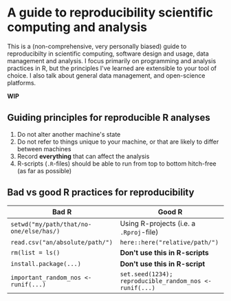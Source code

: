 # A guide to reproducibility scientific computing and analysis

This is a (non-comprehensive, very personally biased) guide to reproducibilty in scientific computing, software design and usage, data management and analysis. I focus primarily on programming and analysis practices in R, but the principles I've learned are extensible to your tool of choice. I also talk about general data management, and open-science platforms.

**WIP**

## Guiding principles for reproducible R analyses

1. Do not alter another machine's state
2. Do not refer to things unique to your machine, or that are likely to differ between machines
3. Record **everything** that can affect the analysis
4. R-scripts (`.R`-files) should be able to run from top to bottom hitch-free (as far as possible)

## Bad vs good R practices for reproducibility

Bad R                                        | Good R
---------------------------------------------|-----------------------------------------------------------------
`setwd("my/path/that/no-one/else/has/)`      | Using R-projects (i.e. a `.Rproj`-file)
`read.csv("an/absolute/path/")`              | `here::here("relative/path/")`
`rm(list = ls()`                             | **Don't use this in R-scripts**
`install.package(...)`                       | **Don't use this in R-script**
`important_random_nos <- runif(...)`         | `set.seed(1234); reproducible_random_nos <- runif(...)`
